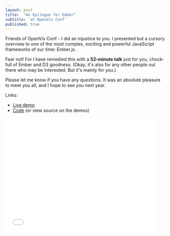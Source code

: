 ```yaml
---
layout: post
title:  "An Epilogue for Ember"
subtitle: 'at OpenVis Conf'
published: true
---
```


Friends of OpenVis Conf - I did an injustice to you. I presented but a cursory overview to one of the most complex, exciting and powerful JavaScript frameworks of our time: Ember.js.

Fear not! For I have remedied this with a **52-minute talk** just for you, chock-full of Ember and D3 goodness. (Okay, it's also for any other people out there who may be interested. But it's mainly for you.)

<!-- more -->

Please let me know if you have any questions. It was an absolute pleasure to meet you all, and I hope to see you next year.

Links:

 - [Live demo](/tutorials/d3-backbone-angular-ember)
 - [Code](https://github.com/samselikoff/talks/tree/master/4-apr2014-using-d3-backbone-angular-ember) (or view source on the demos)
 
<iframe width="480" height="360" src="//www.youtube.com/embed/rvPwv40O9LE" frameborder="0" allowfullscreen></iframe>